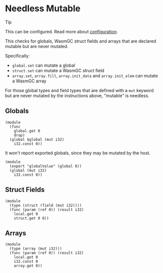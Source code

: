 # Needless Mutable

> [!TIP]
> This can be configured. Read more about [configuration](../config/lint.md#needlessmut).

This checks for globals, WasmGC struct fields and arrays that are declared mutable but are never mutated.

Specifically:

- `global.set` can mutate a global
- `struct.set` can mutate a WasmGC struct field
- `array.set`, `array.fill`, `array.init_data` and `array.init_elem` can mutate a WasmGC array

For those global types and field types that are defined with a `mut` keyword
but are never mutated by the instructions above, "mutable" is needless.

## Globals

```wasm warning-5-20-5-23
(module
  (func
    global.get 0
    drop)
  (global $global (mut i32)
    i32.const 0))
```

It won't report exported globals, since they may be mutated by the host.

```wasm
(module
  (export "globalValue" (global 0))
  (global (mut i32)
    i32.const 0))
```

## Struct Fields

```wasm warning-2-25-2-28
(module
  (type (struct (field (mut i32))))
  (func (param (ref 0)) (result i32)
    local.get 0
    struct.get 0 0))
```

## Arrays

```wasm warning-2-17-2-20
(module
  (type (array (mut i32)))
  (func (param (ref 0)) (result i32)
    local.get 0
    i32.const 0
    array.get 0))
```
